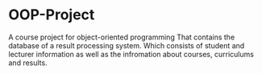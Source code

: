 # OOP-Project
A course project for object-oriented programming
That contains the database of a result processing system. Which consists of student and lecturer information as well as the infromation about courses, curriculums and results.
